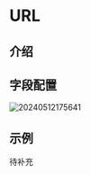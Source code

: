 # URL

## 介绍

## 字段配置

![20240512175641](https://static-docs.nocobase.com/20240512175641.png)

## 示例

待补充